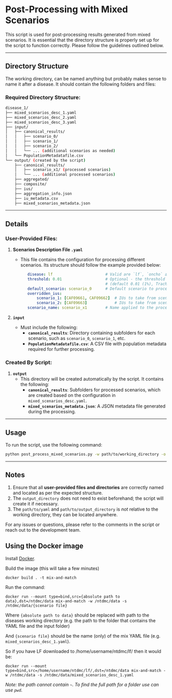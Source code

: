 # Post-Processing with Mixed Scenarios

This script is used for post-processing results generated from mixed scenarios. It is essential that
the directory structure is properly set up for the script to function correctly. Please follow the
guidelines outlined below.

---

## Directory Structure

The working directory, can be named anything but probably makes sense to name it after a disease.
It should contain the following folders and files:

### Required Directory Structure:

```bash
disease_1/
├── mixed_scenarios_desc_1.yaml
├── mixed_scenarios_desc_2.yaml
├── mixed_scenarios_desc_3.yaml
├── input/
│   ├── canonical_results/
│   │   ├── scenario_0/
│   │   ├── scenario_1/
│   │   ├── scenario_2/
│   │   └── ... (additional scenarios as needed)
│   └── PopulationMetadatafile.csv
└── output/ (created by the script)
    ├── canonical_results/
    │   ├── scenario_x1/ (processed scenarios)
    │   └── ... (additional processed scenarios)
    ├── aggregated/
    ├── composite/
    ├── ius/
    ├── aggregation_info.json
    ├── iu_metadata.csv
    ├── mixed_scenarios_metadata.json
```

---

## Details

### User-Provided Files:

1. **Scenarios Description File `.yaml`**
    - This file contains the configuration for processing different scenarios. Its structure should
      follow the example provided below:
        ```yaml
           disease: lf                       # Valid are `lf`, `oncho` and `trachoma`
           threshold: 0.01                   # Optional - the threshold that counts as elimination 
                                             # (default 0.01 (1%), Trachoma should use 0.05 (5%))
           default_scenario: scenario_0      # Default scenario to process results from
           overridden_ius:
               scenario_1: [CAF09661, CAF09662]  # IUs to take from scenario_1
               scenario_2: [CAF09663]            # IUs to take from scenario_2
           scenario_name: scenario_x1        # Name applied to the processed scenario set
        ```


2. **`input`**
    - Must include the following:
        - **`canonical_results`**: Directory containing subfolders for each scenario, such as
          `scenario_0`, `scenario_1`, etc.
        - **`PopulationMetadatafile.csv`**: A CSV file with population metadata required for further
          processing.

### Created By Script:

1. **`output`**
    - This directory will be created automatically by the script. It contains the following:
        - **`canonical_results`**: Subfolders for processed scenarios, which are created based on
          the configuration in `mixed_scenarios_desc.yaml`.
        - **`mixed_scenarios_metadata.json`**: A JSON metadata file generated during the processing.

---

## Usage

To run the script, use the following command:

```bash
python post_process_mixed_scenarios.py -w path/to/working_directory -o path/to/output_directory -s path/to/yaml
```

---

## Notes

1. Ensure that all **user-provided files and directories** are correctly named and located as per
   the expected structure.
2. The `output_directory` does not need to exist beforehand; the script will create it if necessary.
3. The `path/to/yaml` and `path/to/output_directory` is *not* relative to the working directory, they can be located anywhere.

For any issues or questions, please refer to the comments in the script or reach out to the
development team.

## Using the Docker image

Install [Docker](https://docs.docker.com/get-started/get-docker/).

Build the image (this will take a few minutes)

```
docker build . -t mix-and-match
```

Run the command:

```
docker run --mount type=bind,src={absolute path to data},dst=/ntdmc/data mix-and-match -w /ntdmc/data -s /ntdmc/data/{scenario file}
```

Where `{absolute path to data}` should be replaced with path to the diseases working directory
(e.g. the path to the folder that contains the YAML file and the input folder)

And `{scenario file}` should be the name (only) of the mix YAML file (e.g. `mixed_scenarios_desc_1.yaml`).

So if you have LF downloaded to /home/username/ntdmc/lf/ then it would be:

```
docker run --mount type=bind,src=/home/username/ntdmc/lf/,dst=/ntdmc/data mix-and-match -w /ntdmc/data -s /ntdmc/data/mixed_scenarios_desc_1.yaml
```

_Note: the path cannot contain `~`. To find the full path for a folder use can use `pwd`._
